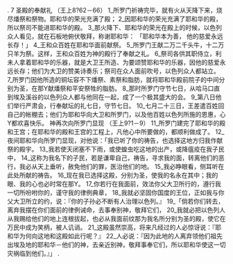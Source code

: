 . 7 
圣殿的奉献礼 
（王上8?62－66） 
1_所罗门祈祷完毕，就有火从天降下来，烧尽燔祭和祭物。耶和华的荣光充满了殿； 2_因耶和华的荣光充满了耶和华的殿，所以祭司不能进耶和华的殿。 3_那火降下、耶和华的荣光在殿上的时候，以色列众人看见，就在石板地俯伏敬拜，称谢耶和华： 
「耶和华本为善， 
他的慈爱永远长存！」 
4_王和众百姓在耶和华面前献祭。 5_所罗门王献二万二千头牛，十二万只羊为祭。这样，王和众百姓为神的殿行了奉献之礼。 6_祭司各供其职侍立，利未人拿着耶和华的乐器，就是大卫王所造、为要颂赞耶和华的乐器，因他的慈爱永远长存；他们为大卫的赞美诗奏乐；祭司在众人面前吹号，以色列众人都站立。 
7_所罗门因他所造的铜坛容不下燔祭、素祭和脂肪，就将耶和华殿前院子的中间分别为圣，在那Y献燔祭和平安祭牲的脂肪。 
8_那时所罗门守节七日，从哈马口直到埃及溪谷的以色列众人都与他同在一起，成了一个极其盛大的会。 9_第八日他们举行严肃会，行奉献坛的礼七日，守节七日。 10_七月二十三日，王差遣百姓回自己的帐棚去；他们为耶和华向大卫和所罗门，以及他百姓以色列所施的恩惠，心Y都欢喜快乐。 
神再次向所罗门显现 
（王上9?1－9） 
11_所罗门建完了耶和华的殿和王宫；在耶和华的殿和王宫的工程上，凡他心中所要做的，都顺利做成了。 12_夜间耶和华向所罗门显现，对他说：「我已听了你的祷告，也选择这地方归我作献祭的殿宇。 13_我若使天闭塞不下雨，或使蝗虫吃这地的出产，或降瘟疫在我子民中， 14_这称为我名下的子民，若是谦卑自己，祷告，寻求我的面，转离他们的恶行，我必从天上垂听，赦免他们的罪，医治他们的地。 15_我必睁眼看，侧耳听在此处所献的祷告。 16_现在我已选择这殿，分别为圣，使我的名永在其中；我的眼、我的心也必时常在那Y。 17_你若行在我面前，效法你父大卫所行的，遵行我一切所吩咐你的，谨守我的律例典章， 18_我就必坚固你国度的王位，正如我与你父大卫所立的约，说：『你的子孙必不断有人治理以色列。』 
19_「倘若你们转去，离弃我摆在你们面前的律例诫命，去事奉别神，敬拜它们， 20_我就必把以色列人从我赐给他们的地上连根拔起，也必从我面前纹那为我名所分别为圣的殿，使它在万民中成为笑柄，被人讥诮。 21_这殿虽然崇高，将来凡经过的人必惊讶说：『耶和华为何向这地和这殿如此行呢？』 22_人必说：『因为此地的人离弃领他们祖先出埃及地的耶和华－他们的神，去亲近别神，敬拜事奉它们，所以耶和华使这一切灾祸临到他们。』」 
 .